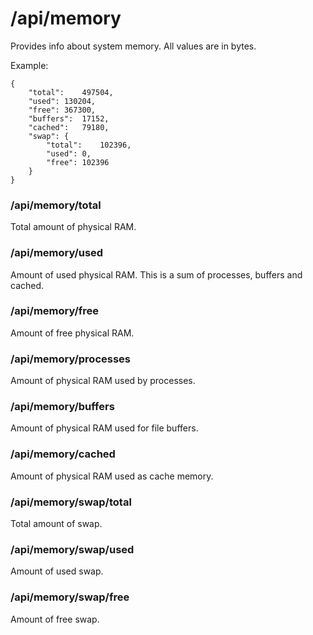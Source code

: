 # /api/memory

Provides info about system memory. All values are in bytes.

Example:
```
{
	"total":	497504,
	"used":	130204,
	"free":	367300,
	"buffers":	17152,
	"cached":	79180,
	"swap":	{
		"total":	102396,
		"used":	0,
		"free":	102396
	}
}
```

### /api/memory/total

Total amount of physical RAM.

### /api/memory/used

Amount of used physical RAM.
This is a sum of processes, buffers and cached.

### /api/memory/free

Amount of free physical RAM.

### /api/memory/processes

Amount of physical RAM used by processes.

### /api/memory/buffers

Amount of physical RAM used for file buffers.

### /api/memory/cached

Amount of physical RAM used as cache memory.

### /api/memory/swap/total

Total amount of swap.

### /api/memory/swap/used

Amount of used swap.

### /api/memory/swap/free

Amount of free swap.
